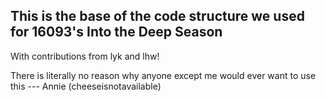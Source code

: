 ## This is the base of the code structure we used for 16093's Into the Deep Season

With contributions from lyk and lhw!

There is literally no reason why anyone except me would ever want to use this 
--- Annie (cheeseisnotavailable)
